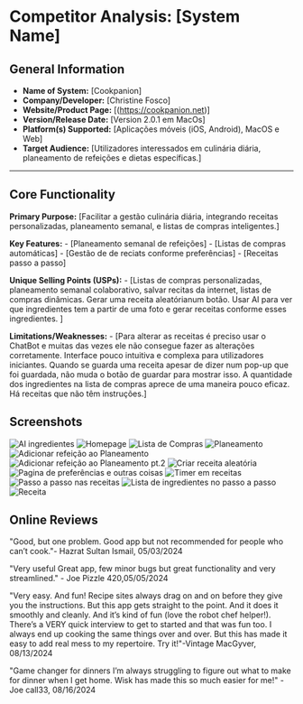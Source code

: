 # Competitor Analysis: [System Name] 
## General Information 
- **Name of System:** [Cookpanion] 
- **Company/Developer:** [Christine Fosco] 
- **Website/Product Page:** [(https://cookpanion.net)] 
- **Version/Release Date:** [Version 2.0.1 em MacOs] 
- **Platform(s) Supported:** [Aplicações móveis (iOS, Android), MacOS e Web] 
- **Target Audience:** [Utilizadores interessados em culinária diária, planeamento de refeições e dietas específicas.] 

--- 
## Core Functionality 

**Primary Purpose:** [Facilitar a gestão culinária diária, integrando receitas personalizadas, planeamento semanal, e listas de compras inteligentes.] 

**Key Features:** - [Planeamento semanal de refeições] - [Listas de compras automáticas] - [Gestão de de reciats conforme preferências] - [Receitas passo a passo]

**Unique Selling Points (USPs):** - [Listas de compras personalizadas, planeamento semanal colaborativo, salvar recitas da internet, listas de compras dinâmicas. Gerar uma receita aleatórianum botão. Usar AI para ver que ingredientes tem a partir de uma foto e gerar receitas conforme esses ingredientes. ] 

**Limitations/Weaknesses:** - [Para alterar as receitas é preciso usar o ChatBot e muitas das vezes ele não consegue fazer as alterações corretamente. Interface pouco intuitiva e complexa para utilizadores iniciantes. Quando se guarda uma receita apesar de dizer num pop-up que foi guardada, não muda o botão de guardar para mostrar isso. A quantidade dos ingredientes na lista de compras aprece de uma maneira pouco eficaz. Há receitas que não têm instruções.] 



## Screenshots
![AI ingredientes](<Screenshot 2025-03-10 at 15.13.40.png>)
![Homepage](<Screenshot 2025-03-10 at 15.13.01.png>)
![Lista de Compras](image-2.png)
![Planeamento](<Screenshot 2025-03-10 at 15.11.45.png>)
![Adicionar refeição ao Planeamento](<Screenshot 2025-03-10 at 15.11.42.png>)
![Adicionar refeição ao Planeamento pt.2](<Screenshot 2025-03-10 at 15.11.36.png>)
![Criar receita aleatória](<Screenshot 2025-03-10 at 15.11.02.png>)
![Pagina de preferências e outras coisas](<Screenshot 2025-03-10 at 15.10.56.png>)
![Timer em receitas](<Screenshot 2025-03-10 at 15.09.51.png>)
![Passo a passo nas receitas](<Screenshot 2025-03-10 at 15.08.57.png>)
![Lista de ingredientes no passo a passo](<Screenshot 2025-03-10 at 15.08.36.png>)
![Receita](<Screenshot 2025-03-10 at 15.04.28.png>)


## Online Reviews
"Good, but one problem.
Good app but not recommended for people who can’t cook."- Hazrat Sultan Ismail, 05/03/2024

"Very useful
Great app, few minor bugs but great functionality and very streamlined." - Joe Pizzle 420,05/05/2024

"Very easy. And fun!
Recipe sites always drag on and on before they give you the instructions. But this app gets straight to the point. And it does it smoothly and cleanly. And it’s kind of fun (love the robot chef helper!). There’s a VERY quick interview to get to started and that was fun too. I always end up cooking the same things over and over. But this has made it easy to add real mess to my repertoire. Try it!"-Vintage MacGyver, 08/13/2024

"Game changer for dinners
I’m always struggling to figure out what to make for dinner when I get home. Wisk has made this so much easier for me!" - Joe call33, 08/16/2024